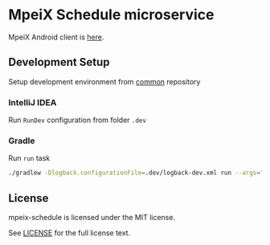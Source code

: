 # MpeiX Schedule microservice

MpeiX Android client is [here](https://github.com/tonykolomeytsev/mpeiapp).

## Development Setup

Setup development environment from [common](https://github.com/Kekmech/mpeix-backend-common) repository

### IntelliJ IDEA

Run `RunDev` configuration from folder `.dev`

### Gradle
Run `run` task
```bash
./gradlew -Dlogback.configurationFile=.dev/logback-dev.xml run --args="-config=.dev/application-dev.conf"
```

## License

mpeix-schedule is licensed under the MIT license.

See [LICENSE](LICENSE) for the full license text.
